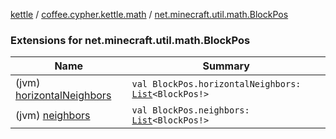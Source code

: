 [kettle](../../index.md) / [coffee.cypher.kettle.math](../index.md) / [net.minecraft.util.math.BlockPos](./index.md)

### Extensions for net.minecraft.util.math.BlockPos

| Name | Summary |
|---|---|
| (jvm) [horizontalNeighbors](horizontal-neighbors.md) | `val BlockPos.horizontalNeighbors: `[`List`](https://kotlinlang.org/api/latest/jvm/stdlib/kotlin.collections/-list/index.html)`<BlockPos!>` |
| (jvm) [neighbors](neighbors.md) | `val BlockPos.neighbors: `[`List`](https://kotlinlang.org/api/latest/jvm/stdlib/kotlin.collections/-list/index.html)`<BlockPos!>` |
